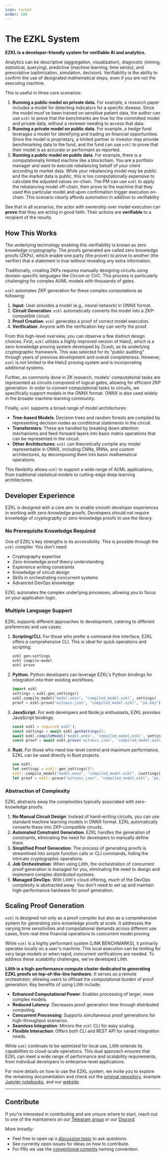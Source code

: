 ```yaml
---
icon: rocket
order: 100
---
```


# The EZKL System

**EZKL is a developer-friendly system for verifiable AI and analytics.**

Analytics can be descriptive (aggregation, visualization), diagnostic (mining, statistical, querying), predictive (machine learning, time series), and prescriptive (optimization, simulation, decision). Verifiability is the ability to confirm the use of designated mathematical steps, even if you are not the executing machine.

This is useful in three core scenarios:

1. **Running a public model on private data.** For example, a research paper includes a model for detecting indicators for a specific disease. Since the model must've been trained on sensitive patient data, the author can use `ezkl` to prove that the benchmarks are true for the committed model and private data, without a reviewer needing to access that data.
2. **Running a private model on public data**. For example, a hedge fund leverages a model for identifying and trading on financial opportunities. Since the model is proprietary, a limited partner or investor may provide benchmarking data to the fund, and the fund can use `ezkl` to prove that their model is as accurate or performant as reported.
3. **Running a public model on public data**. For example, there is a computationally limited machine like a blockchain. You are a portfolio manager and want to execute rebalancing behalf of your client according to market data. While your rebalancing model may be public and the market data is public, this is too computationally expensive to calculate the adjusted values on-chain. The PM can use `ezkl` to apply the rebalancing model off-chain, then prove to the machine that they used this particular model and upon confirmation trigger execution on-chain. This scenario clearly affords automation in addition to verifiability

See that in all scenarios, the actor with ownership over model execution can **prove** that they are acting in good faith. Their actions are **verifiable** to a recipient of the results.

## How This Works

The underlying technology enabling this verifiability is known as zero knowledge cryptography. The proofs generated are called zero knowledge proofs (ZKPs), which enable one party (the prover) to prove to another (the verifier) that a statement is true without revealing any extra information.

Traditionally, creating ZKPs requires manually designing circuits using domain-specific languages like Circom or CirC. This process is particularly challenging for complex AI/ML models with thousands of gates.

`ezkl` automates ZKP generation for these complex computations as following:

1. **Input**: User provides a model (e.g., neural network) in ONNX format.
2. **Circuit Generation**: `ezkl` automatically converts the model into a ZKP-compatible circuit.
3. **Proof Creation**: `ezkl` generates a proof of correct model execution.
4. **Verification**: Anyone with the verification key can verify the proof.

From this high-level overview, you can observe a few distinct design choices. First, `ezkl` utilizes a highly improved version of Halo2, which is a zero-knowledge proving system developed by Zcash, as its underlying cryptographic framework. This was selected for its "public auditing" through years of previous development and overall completeness. However, `ezkl` is not limited to the Halo2 proving system and is incorporating additional systems.

Further, as commonly done in ZK research, models' computational tasks are represented as circuits composed of logical gates, allowing for efficient ZKP generation. In order to convert computational tasks to circuits, we specifically support models in the ONNX format. ONNX is also used widely in the broader machine learning community.

Finally, `ezkl` supports a broad range of model architectures:

- **Tree-based Models**: Decision trees and random forests are compiled by representing decision nodes as conditional statements in the circuit.
- **Transformers**: These are handled by breaking down attention mechanisms and feed-forward layers into basic matrix operations that can be represented in the circuit.
- **Other Architectures**: `ezkl` can theoretically compile any model representable in ONNX, including CNNs, RNNs, and custom architectures, by decomposing them into basic mathematical operations.

This flexibility allows `ezkl` to support a wide range of AI/ML applications, from traditional statistical models to cutting-edge deep learning architectures.

## Developer Experience

EZKL is designed with a core aim: to enable smooth developer experiences in working with zero-knowledge proofs. Developers should not require knowledge of cryptography or zero-knowledge proofs to use the library. 

### No Prerequisite Knowledge Required

One of EZKL's key strengths is its accessibility. This is possible through the `ezkl` compiler. You don't need:

- Cryptography expertise
- Zero-knowledge proof theory understanding
- Experience writing constraints
- Knowledge of circuit design
- Skills in orchestrating concurrent systems
- Advanced DevOps knowledge

EZKL automates the complex underlying processes, allowing you to focus on your application logic.

### Multiple Language Support

EZKL supports different approaches to development, catering to different preferences and use cases:

1. **Scripting/CLI.** For those who prefer a command-line interface, EZKL offers a comprehensive CLI. This is ideal for quick operations and scripting.
    
    ```bash
    ezkl gen-settings
    ezkl compile-model
    ezkl prove
    ```
    
2. **Python.** Python developers can leverage EZKL's Python bindings for integration into their existing workflows.
    
    ```python
    import ezkl
    settings = ezkl.gen_settings()
    ezkl.compile_model("model.onnx", "compiled_model.ezkl", settings)
    proof = ezkl.prove("witness.json", "compiled_model.ezkl", "pk.key")
    ```
    
3. **JavaScript.** For web developers and Node.js enthusiasts, EZKL provides JavaScript bindings.
    
    ```jsx
    const ezkl = require('ezkl');
    const settings = await ezkl.genSettings();
    await ezkl.compileModel('model.onnx', 'compiled_model.ezkl', settings);
    const proof = await ezkl.prove('witness.json', 'compiled_model.ezkl', 'pk.key');
    ```
    
4. **Rust.** For those who need low-level control and maximum performance, EZKL can be used directly in Rust projects.
    
    ```rust
    use ezkl;
    let settings = ezkl::gen_settings()?;
    ezkl::compile_model("model.onnx", "compiled_model.ezkl", &settings)?;
    let proof = ezkl::prove("witness.json", "compiled_model.ezkl", "pk.key")?;
    ```

### Abstraction of Complexity

EZKL abstracts away the complexities typically associated with zero-knowledge proofs:

1. **No Manual Circuit Design**: Instead of hand-writing circuits, you can use standard machine learning models in ONNX format. EZKL automatically converts these into ZKP-compatible circuits.
2. **Automated Constraint Generation**: EZKL handles the generation of constraints, eliminating the need for developers to manually define them.
3. **Simplified Proof Generation**: The process of generating proofs is streamlined into simple function calls or CLI commands, hiding the intricate cryptographic operations.
4. **Job Orchestration**: When using Lilith, the orchestration of concurrent proof generation is managed for you, eliminating the need to design and implement complex distributed systems.
5. **Managed DevOps**: With Lilith's cloud offering, much of the DevOps complexity is abstracted away. You don't need to set up and maintain high-performance hardware for proof generation.

## Scaling Proof Generation

`ezkl` is designed not only as a proof compiler but also as a comprehensive system for generating zero-knowledge proofs at scale. It addresses the varying time sensitivities and computational demands across different use cases, from real-time financial operations to concurrent model proving.

While `ezkl` is a highly performant system [LINK BENCHMARKS], it primarily operates locally on a user's machine. This local execution can be limiting for very large models or when rapid, concurrent verifications are needed. To address these scalability challenges, we've developed Lilith.

**Lilith is a high-performance compute cluster dedicated to generating EZKL proofs on top-of-the-line hardware.** It serves as a remote orchestrator, allowing users to offload the computational burden of proof generation. Key benefits of using Lilith include:

- **Enhanced Computational Power**: Enables processing of larger, more complex models.
- **Reduced Latency**: Decreases proof generation time through distributed computing.
- **Concurrent Processing**: Supports simultaneous proof generations for high-throughput scenarios.
- **Seamless Integration**: Mirrors the `ezkl` CLI for easy scaling.
- **Flexible Interaction**: Offers both CLI and REST API for varied integration needs.

While `ezkl` continues to be optimized for local use, Lilith extends its capabilities to cloud-scale operations. This dual approach ensures that EZKL can meet a wide range of performance and scalability requirements, from individual developers to enterprise-level applications.

For more details on how to use the EZKL system, we invite you to explore the remaining documentation and check out the <a href="https://github.com/zkonduit/ezkl" target="_blank">original repository</a>, example <a href="https://github.com/zkonduit/ezkl/blob/main/examples/notebooks/" target="_blank">Jupyter notebooks</a>, and our <a href="https://www.ezkl.xyz">website</a>.

----------------------

## Contribute

If you're interested in contributing and are unsure where to start, reach out to one of the maintainers on our [Telegram group](https://t.me/+QRzaRvTPIthlYWMx) or our [Discord](https://discord.gg/mqgdwdSgzA).

More broadly:

- Feel free to open up a [discussion topic](https://github.com/zkonduit/ezkl/discussions) to ask questions.
- See currently open issues for ideas on how to contribute.
- For PRs we use the [conventional commits](https://www.conventionalcommits.org/en/v1.0.0/) naming convention.
